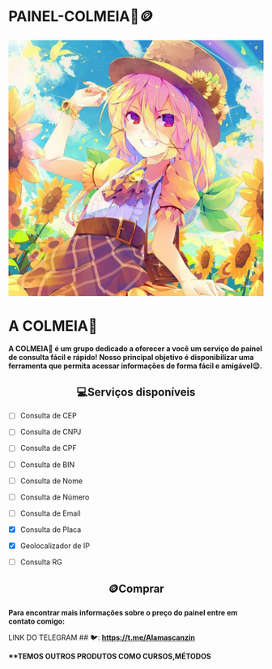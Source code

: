 #   PAINEL-COLMEIA🌻🪙

![Descrição da Imagem](6d0f30ed15f74a62ed7bad5b50a8c59a.jpg)

<h1><b>A COLMEIA🌻</b></h1>

<p><b>A COLMEIA🌻 é um grupo dedicado a oferecer a você um serviço de painel de consulta fácil e rápido! Nosso principal objetivo é disponibilizar uma ferramenta que permita acessar informações de forma fácil e amigável😉.</b></p>

<h2 align="center">💻Serviços disponíveis</h2>

- [ ] Consulta de CEP

- [ ] Consulta de CNPJ

- [ ] Consulta de CPF

- [ ] Consulta de BIN

- [ ] Consulta de Nome

- [ ] Consulta de Número

- [ ] Consulta de Email

- [x] Consulta de Placa

- [x] Geolocalizador de IP

- [ ] Consulta RG

<h2 align="center">🪙Comprar</h2>

<p><b>Para encontrar mais informações sobre o preço do painel entre em contato comigo:</b></p>

LINK DO TELEGRAM ## 🐦: 
**https://t.me/Alamascanzin**

<p><b>**TEMOS OUTROS PRODUTOS COMO CURSOS,MÉTODOS</b></p>












